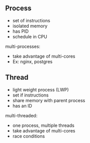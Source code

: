 
## Process

- set of instructions
- isolated memory
- has PID
- schedule in CPU

multi-processes: 
- take advantage of multi-cores
- Ex: nginx, postgres

## Thread

- light weight process (LWP)
- set if instructions
- share memory with parent process
- has an ID

multi-threaded:
- one process, multiple threads
- take advantage of multi-cores
- race conditions

